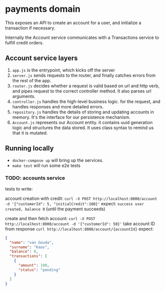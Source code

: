 # payments domain

This exposes an API to create an account for a user, and initialize a transaction if necessary. 

Internally the Account service communicates with a Transactions service to fulfill credit orders.

## Account service layers
1. `app.js` is the entrypoint, which kicks off the server
2. `server.js` sends requests to the router, and finally catches errors from the rest of the app. 
3. `router.js` decides whether a request is valid based on url and http verb, and pipes request to the correct controller method. It also parses url arguments.
4. `controller.js` handles the high-level business logic. for the request, and handles responses and more detailed errors.
5. `repository.js` handles the details of storing and updating accounts in memory. It's the interface for our persistence mechanism.
6. `Account.js` represents our Account entity. it contains uuid generation logic and structures the data stored. It uses class syntax to remind us that it is mutated.

## Running locally
- `docker-compose up` will bring up the services.
- `make test` will run some e2e tests

### TODO: accounts service
tests to write:

account creation with credit:
`curl -X POST http://localhost:8000/account -d '{"customerId": 5, "initialCredit":100}'`
expect: `success user created, balance 0` (until the payment succeeds)

create and then fetch account:
`curl -X POST http://localhost:8000/account -d '{"customerId": 50}'`
take account ID from response
`curl http://localhost:8000/account/{accountId}`
expect:
```json
{
  "name": "van Gouda",
  "surname": "Kaas",
  "balance": 0,
  "transactions": [
    {
      "amount": 100,
      "status": "pending"
    }
  ]
}
```